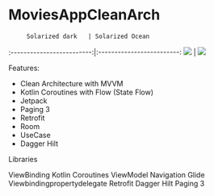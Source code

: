 # MoviesAppCleanArch

         Solarized dark   | Solarized Ocean
:-------------------------:|:-------------------------:
![](https://user-images.githubusercontent.com/33147153/186776147-2831df8e-86e8-4ca8-abb1-bcb12ead65f7.png)  |  ![](https://user-images.githubusercontent.com/33147153/186775614-39888d34-eead-4b8c-b1a7-41d0619fe2fa.png)


Features:

- Clean Architecture with MVVM
- Kotlin Coroutines with Flow (State Flow)
- Jetpack
- Paging 3
- Retrofit
- Room
- UseCase
- Dagger Hilt

Libraries 

ViewBinding
Kotlin Coroutines
ViewModel
Navigation
Glide
Viewbindingpropertydelegate
Retrofit
Dagger Hilt
Paging 3
